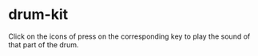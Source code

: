 # drum-kit
Click on the icons of press on the corresponding key to play the sound of that part of the drum.

